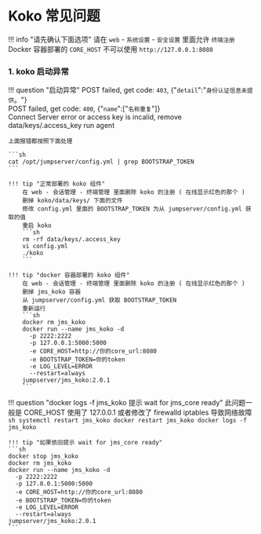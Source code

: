# Koko 常见问题

!!! info "请先确认下面选项"
    请在 `web` - `系统设置` - `安全设置` 里面允许 `终端注册`
    Docker 容器部署的 `CORE_HOST` 不可以使用 `http://127.0.0.1:8080`

### 1. koko 启动异常

!!! question "启动异常"
    POST failed, get code: `403`, {"`detail`":"`身份认证信息未提供`。"}  
    POST failed, get code: `400`, {"`name`":["`名称重复`"]}  
    Connect Server error or access key is incalid, remove data/keys/.access_key run agent

    上面报错都按照下面处理

    ```sh
    cat /opt/jumpserver/config.yml | grep BOOTSTRAP_TOKEN
    ```

    !!! tip "正常部署的 koko 组件"
        在 web - 会话管理 - 终端管理 里面删除 koko 的注册 ( 在线显示红色的那个 )  
        删掉 koko/data/keys/ 下面的文件  
        修改 config.yml 里面的 BOOTSTRAP_TOKEN 为从 jumpserver/config.yml 获取的值  
        重启 koko  
        ```sh
        rm -rf data/keys/.access_key
        vi config.yml
        ./koko
        ```

    !!! tip "docker 容器部署的 koko 组件"
        在 web - 会话管理 - 终端管理 里面删除 koko 的注册 ( 在线显示红色的那个 )  
        删掉 jms_koko 容器  
        从 jumpserver/config.yml 获取 BOOTSTRAP_TOKEN  
        重新运行  
        ```sh
        docker rm jms_koko
        docker run --name jms_koko -d
          -p 2222:2222
          -p 127.0.0.1:5000:5000
          -e CORE_HOST=http://你的core_url:8080
          -e BOOTSTRAP_TOKEN=你的token
          -e LOG_LEVEL=ERROR
          --restart=always
        jumpserver/jms_koko:2.0.1
        ```

!!! question "docker logs -f jms_koko 提示 wait for jms_core ready"
    此问题一般是 CORE_HOST 使用了 127.0.0.1 或者修改了 firewalld iptables 导致网络故障
    ```sh
    systemctl restart jms_koko
    docker restart jms_koko
    docker logs -f jms_koko
    ```

    !!! tip "如果依旧提示 wait for jms_core ready"
    ```sh
    docker stop jms_koko
    docker rm jms_koko
    docker run --name jms_koko -d
      -p 2222:2222
      -p 127.0.0.1:5000:5000
      -e CORE_HOST=http://你的core_url:8080
      -e BOOTSTRAP_TOKEN=你的token
      -e LOG_LEVEL=ERROR
      --restart=always
    jumpserver/jms_koko:2.0.1
    ```
